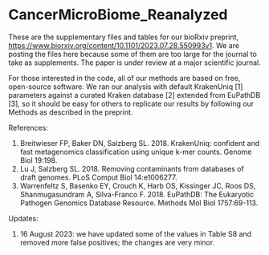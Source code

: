 # CancerMicroBiome_Reanalyzed

These are the supplementary files and tables for our bioRxiv preprint, https://www.biorxiv.org/content/10.1101/2023.07.28.550993v1.
We are posting the files here because some of them are too large for the journal to take as supplements. The paper is under review at a major scientific journal.

For those interested in the code, all of our methods are based on free, open-source software. We ran our analysis with default KrakenUniq [1] parameters against a curated Kraken database [2] extended from EuPathDB [3], so it should be easy for others to replicate our results by following our Methods as described in the preprint.

References:
1. Breitwieser FP, Baker DN, Salzberg SL. 2018. KrakenUniq: confident and fast metagenomics classification using unique k-mer counts. Genome Biol 19:198.
2. Lu J, Salzberg SL. 2018. Removing contaminants from databases of draft genomes. PLoS Comput Biol 14:e1006277.
3. Warrenfeltz S, Basenko EY, Crouch K, Harb OS, Kissinger JC, Roos DS, Shanmugasundram A, Silva-Franco F. 2018. EuPathDB: The Eukaryotic Pathogen Genomics Database Resource. Methods Mol Biol 1757:69-113.

Updates:
1. 16 August 2023: we have updated some of the values in Table S8 and removed more false positives; the changes are very minor.
